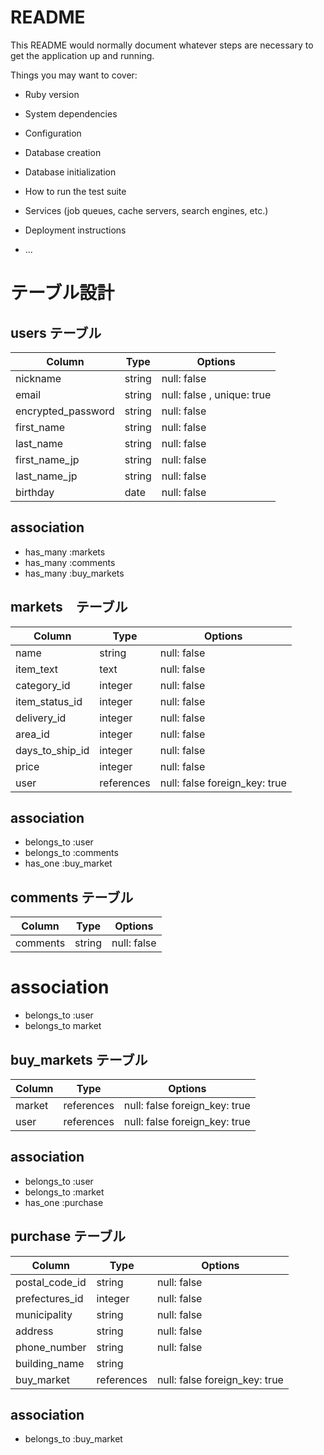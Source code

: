 # README

This README would normally document whatever steps are necessary to get the
application up and running.

Things you may want to cover:

* Ruby version

* System dependencies

* Configuration

* Database creation

* Database initialization

* How to run the test suite

* Services (job queues, cache servers, search engines, etc.)

* Deployment instructions

* ...
# テーブル設計

## users テーブル

| Column             | Type   | Options                    |
| ------------------ | ------ | -------------------------- |
| nickname           | string | null: false                |
| email              | string | null: false , unique: true |
| encrypted_password | string | null: false                |
| first_name         | string | null: false                |
| last_name          | string | null: false                |
| first_name_jp      | string | null: false                |
| last_name_jp       | string | null: false                |
| birthday           | date   | null: false                |

## association
- has_many :markets
- has_many :comments
- has_many :buy_markets

## markets　テーブル

| Column          | Type         | Options                      |
| --------------- | ------------ | ---------------------------- |
| name            | string       | null: false                  |
| item_text       | text         | null: false                  |
| category_id     | integer      | null: false                  |
| item_status_id  | integer      | null: false                  |
| delivery_id     | integer      | null: false                  |
| area_id         | integer      | null: false                  |
| days_to_ship_id | integer      | null: false                  |
| price           | integer      | null: false                  |
| user            | references   | null: false foreign_key: true|
## association
- belongs_to :user
- belongs_to :comments
- has_one :buy_market

## comments テーブル

| Column          | Type   | Options     |
| --------------- | ------ | ----------- |
| comments        | string | null: false |

# association
- belongs_to :user
- belongs_to market

## buy_markets テーブル
| Column        | Type       | Options                       |
| ------------- | ---------- | ----------------------------- |
| market        | references | null: false foreign_key: true |
| user          | references | null: false foreign_key: true |
## association
- belongs_to :user
- belongs_to :market
- has_one :purchase

## purchase テーブル
| Column           | Type       | Options                       |
| ---------------- | ---------- | ----------------------------- |
| postal_code_id   |  string    | null: false                   |
| prefectures_id   |  integer   | null: false                   |
| municipality     |  string    | null: false                   |
| address          |  string    | null: false                   |
| phone_number     |  string    | null: false                   |
| building_name    |  string    |                               |
| buy_market       | references | null: false foreign_key: true |
## association 
- belongs_to :buy_market